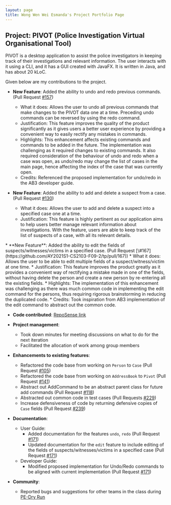 ```yaml
---
layout: page
title: Wong Wen Wei Esmanda's Project Portfolio Page
---
```


## Project: PIVOT (Police Investigation Virtual Organisational Tool)
<div style="page-break-after: always;">
PIVOT is a desktop application to assist the police investigators in keeping track of their investigations and relevant information. 
The user interacts with it using a CLI, and it has a GUI created with JavaFX. 
It is written in Java, and has about 20 kLoC.

Given below are my contributions to the project.

* **New Feature**: Added the ability to undo and redo previous commands. (Pull Request [\#157](https://github.com/AY2021S1-CS2103-F09-2/tp/pull/157))
  * What it does: Allows the user to undo all previous commands that make changes to the PIVOT data one at a time.
    Preceding undo commands can be reversed by using the redo command.
  * Justification: This feature improves the quality of the product significantly as it gives users a better user experience by providing a convenient way
    to easily rectify any mistakes in commands.
  * Highlights: This enhancement affects existing commands and commands to be added in the future. The implementation was challenging as it required
    changes to existing commands. It also required consideration of the behaviour of undo and redo when a case was open, as undo/redo may change the
    list of cases in the main page, hence affecting the index of the case that was currently open.
  * Credits: Referenced the proposed implementation for undo/redo in the AB3 developer guide.

* **New Feature**: Added the ability to add and delete a suspect from a case. (Pull Request [\#130](https://github.com/AY2021S1-CS2103-F09-2/tp/pull/130))
  * What it does: Allows the user to add and delete a suspect into a specified case one at a time.
  * Justification: This feature is highly pertinent as our application aims to help users better manage relevant information about investigations.
    With the feature, users are able to keep track of the list of suspects of a case, with all its relevant details.
</div>
* **New Feature**: Added the ability to edit the fields of suspects/witnesses/victims in a specified case. (Pull Request [\#167](https://github.com/AY2021S1-CS2103-F09-2/tp/pull/167))
  * What it does: Allows the user to be able to edit multiple fields of a suspect/witness/victim at one time.
  * Justification: This feature improves the product greatly as it provides a convenient way of rectifying a mistake made in one of the fields,
    without having delete the person and create a new person by re-entering all the existing fields. 
  * Highlights: The implementation of this enhancement was challenging as there was much common code in implementing the edit command for the persons, thus
    requiring rigorous brainstorming in reducing the duplicated code.
  * Credits: Took inspiration from AB3 implementation of the edit command to abstract out the common code.

* **Code contributed**: [RepoSense link](https://nus-cs2103-ay2021s1.github.io/tp-dashboard/#breakdown=true&search=esmanda3w&sort=groupTitle&sortWithin=title&since=2020-08-14&timeframe=commit&mergegroup=&groupSelect=groupByRepos&checkedFileTypes=docs~functional-code~test-code~other)

* **Project management**:
  * Took down minutes for meeting discussions on what to do for the next iteration
  * Facilitated the allocation of work among group members
  
* **Enhancements to existing features**:
  * Refactored the code base from working on `Person` to `Case` (Pull Request [\#105](https://github.com/AY2021S1-CS2103-F09-2/tp/pull/105))
  * Refactored the code base from working on `AddressBook` to `Pivot` (Pull Request [\#141](https://github.com/AY2021S1-CS2103-F09-2/tp/pull/141))
  * Abstract out AddCommand to be an abstract parent class for future add commands (Pull Request [\#118](https://github.com/AY2021S1-CS2103-F09-2/tp/pull/118))
  * Abstracted out common code in test cases (Pull Requests [\#229](https://github.com/AY2021S1-CS2103-F09-2/tp/pull/229))
  * Increase defensiveness of code by returning defensive copies of `Case` fields (Pull Request [\#239](https://github.com/AY2021S1-CS2103-F09-2/tp/pull/239))
  
* **Documentation**:
  * User Guide:
    * Added documentation for the features `undo`, `redo` (Pull Request [\#171](https://github.com/AY2021S1-CS2103-F09-2/tp/pull/171))
    * Updated documentation for the `edit` feature to include editing of the fields of suspects/witnesses/victims in a specified case (Pull Request [\#171](https://github.com/AY2021S1-CS2103-F09-2/tp/pull/171))
  * Developer Guide:
    * Modified proposed implementation for Undo/Redo commands to be aligned with current implementation (Pull Request [\#171](https://github.com/AY2021S1-CS2103-F09-2/tp/pull/171))

* **Community**:
  * Reported bugs and suggestions for other teams in the class during [PE-Dry Run](https://github.com/esmanda3w/ped/issues)

